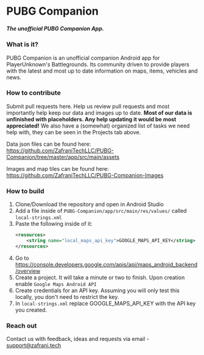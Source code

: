 # PUBG Companion
##### The unofficial PUBG Companion App.

### What is it?
PUBG Companion is an unofficial companion Android app for PlayerUnknown's Battlegrounds. Its community 
driven to provide players with the latest and most up to date information on maps, items,
vehicles and news.

### How to contribute
Submit pull requests here. Help us review pull requests and most importantly help keep our data 
and images up to date. **Most of our data is unfinished with placeholders. Any help updating it would be most appreciated!** We also have a (somewhat) organized list of tasks we need help with, they can be seen in the Projects tab above.

Data json files can be found here: https://github.com/ZafraniTechLLC/PUBG-Companion/tree/master/app/src/main/assets

Images and map tiles can be found here: https://github.com/ZafraniTechLLC/PUBG-Companion-Images

### How to build
1. Clone/Download the repository and open in Android Studio
2. Add a file inside of `PUBG-Companion/app/src/main/res/values/` called `local-strings.xml`
3. Paste the following inside of it:
    ```xml
    <resources>
        <string name="local_maps_api_key">GOOGLE_MAPS_API_KEY</string>
    </resources>
    ```
4. Go to https://console.developers.google.com/apis/api/maps_android_backend/overview
5. Create a project. It will take a minute or two to finish. Upon creation enable `Google Maps Android API`
7. Create credentials for an API key. Assuming you will only test this locally, you don't need to restrict the key.
7. In `local-strings.xml` replace GOOGLE_MAPS_API_KEY with the API key you created.

### Reach out
Contact us with feedback, ideas and requests via email - support@zafrani.tech
